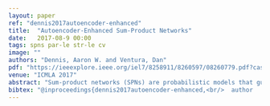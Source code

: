 ```yaml
---
layout: paper
ref: "dennis2017autoencoder-enhanced"
title:  "Autoencoder-Enhanced Sum-Product Networks"
date:   2017-08-9 00:00
tags: spns par-le str-le cv
image: ""
authors: "Dennis, Aaron W. and Ventura, Dan"
pdf: "https://ieeexplore.ieee.org/iel7/8258911/8260597/08260779.pdf?casa_token=Tv9fS3-9p0sAAAAA:8jGIWZYCoAvg44TTmrNN2y1MXhB8XAwoMqNm1nHBpHqQQsYnPXxV6f1ZP8nzS23Ukf-VT7Vz7CDh"
venue: "ICMLA 2017"
abstract: "Sum-product networks (SPNs) are probabilistic models that guarantee exact inference in time linear in the size of the network. We use autoencoders in concert with SPNs to model high-dimensional, high-arity random vectors (e.g., image data). Experiments show that our proposed model, the autoencoder-SPN (AESPN), which combines two SPNs and an autoencoder, produces better samples than an SPN alone. This is true whether we sample all variables, or whether a set of unknown query variables is sampled, given a set of known evidence variables."
bibtex: "@inproceedings{dennis2017autoencoder-enhanced,<br/>  author    = {Dennis, Aaron W. and Ventura, Dan},<br/>  title     = {Autoencoder-Enhanced Sum-Product Networks},<br/>  booktitle = {{ICMLA}},<br/>  pages     = {1041--1044},<br/>  publisher = {{IEEE}},<br/>  year      = {2017}<br/>}"
---
```


